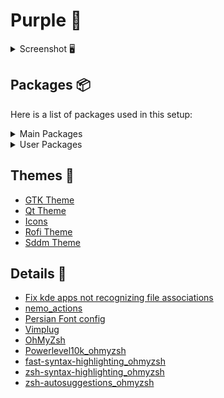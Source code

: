 # Purple 💜

<details> 
<summary>Screenshot 🖥️</summary>

![1](https://raw.githubusercontent.com/DevAydin/hypr-dotfiles/main/Screenshots/02-09-20-33-18.png)
![2](https://raw.githubusercontent.com/DevAydin/hypr-dotfiles/main/Screenshots/02-09-20-29-40.png)
![3](https://raw.githubusercontent.com/DevAydin/hypr-dotfiles/main/Screenshots/02-09-20-32-33.png)
![4](https://raw.githubusercontent.com/DevAydin/hypr-dotfiles/main/Screenshots/02-09-20-26-21.png)
![5](https://raw.githubusercontent.com/DevAydin/hypr-dotfiles/main/Screenshots/15-08-14-04-42.png)
</details>
 

## Packages 📦

Here is a list of packages used in this setup:
<details> 
<summary>Main Packages</summary>
  
- `hyprland`
- `hyprlock`
- `hyprpaper`
- `hyprpicker`
- `hypridle`
- `sway-audio-idle-inhibit-git`
- `waybar`
- `python-urllib3`
- `polkit-gnome`
- `wlogout`
- `konsole`
- `rofi`
- `ttf-roboto`
- `cliphist`
- `wl-clipboard`
- `ttf-jetbrains-mono-nerd`
- `ttf-hack-nerd`
- `otf-font-awesome`
- `ttf-font-awesome`
- `grimblast-git`
- `waybar`
- `hyprwayland-scanner`
- `nwg-look`
- `xdg-desktop-portal`
- `xdg-desktop-portal-hyprland`
- `slurp`
- `grim`
- `xdg-desktop-portal-gtk`
- `xdg-desktop-portal-lxqt`
- `xdg-desktop-portal-xapp`
- `qt5ct`
- `qt6ct`
- `kvantum`
- `kvantum-qt5`
- `pamixer`
- `playerctl`
- `bc`
- `swaync`
- `btop`
- `pavucontrol`
- `tesseract`
- `tesseract-data-eng`
- `tesseract-data-tur`
- `tesseract-data-rus`
- `tesseract-data-kor`
- `tesseract-data-fas`
- `tesseract-data-jpn`
- `nano`
- `nemo-fileroller`
- `nemo-media-columns`
- `nemo-preview`
- `nemo-terminal`
- `tumbler-extra-thumbnailers`
- `ffmpegthumbnailer`
- `gvfs`
- `gvfs-afc`
- `gvfs-gphoto2`
- `gvfs-mtp`


</details>

<details> 
<summary>User Packages</summary>
  
- `vlc`
- `fastfetch`
- `cava`
- `floorp-bin`
- `gnome-calculator`
- `gimp`
- `kdenlive`
- `kate`
- `okular`
- `peazip-qt-bin`
- `gst-libav`
- `gst-plugin-openh264`
- `gst-plugin-pipewire`
- `gst-plugins-bad`
- `gst-plugins-good`
- `gst-plugins-ugly`
- `libreoffice-fresh`
- `lsd`
- `xsensors`
- `unace`
- `unrar`
- `unzip`
- `squashfs-tools`
- `p7zip`
- `lrzip`
- `vim`
- `shotwell`
- `mousai`
- `spotify`
- `spicetify-cli`
- `ttf-apple-emoji`
- `noto-fonts-cjk`
- `ntfs-3g` 
</details>

## Themes 🎨
- [GTK Theme](https://www.gnome-look.org/p/1253385)
- [Qt Theme](https://store.kde.org/p/1294013)
- [Icons](https://store.kde.org/p/1305251)
- [Rofi Theme](https://github.com/w8ste/Tokyonight-rofi-theme/tree/main)
- [Sddm Theme](https://github.com/Keyitdev/sddm-flower-theme)

## Details 🍔

- [Fix kde apps not recognizing file associations](https://www.reddit.com/r/kde/comments/1bd313p/comment/l1jzfik/?utm_source=share&utm_medium=web3x&utm_name=web3xcss&utm_term=1&utm_content=share_button)
- [nemo_actions](https://github.com/smurphos/nemo_actions_and_cinnamon_scripts)
- [Persian Font config](https://github.com/parchlinux/dotfiles/tree/main/font-config)
- [Vimplug](https://github.com/junegunn/vim-plug)
- [OhMyZsh](https://github.com/ohmyzsh/ohmyzsh)
- [Powerlevel10k_ohmyzsh](https://github.com/romkatv/powerlevel10k)
- [fast-syntax-highlighting_ohmyzsh](https://github.com/zdharma-continuum/fast-syntax-highlighting)
- [zsh-syntax-highlighting_ohmyzsh](https://github.com/zsh-users/zsh-syntax-highlighting)
- [zsh-autosuggestions_ohmyzsh](https://github.com/zsh-users/zsh-autosuggestions)
